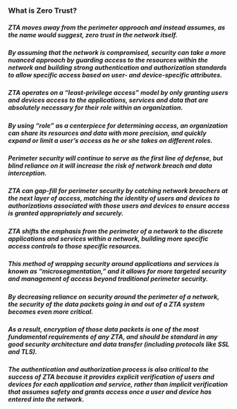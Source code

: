 ### What is Zero Trust?
##### ZTA moves away from the perimeter approach and instead assumes, as the name would suggest, zero trust in the network itself.
##### By assuming that the network is compromised, security can take a more nuanced approach by guarding access to the resources within the network and building strong authentication and authorization standards to allow specific access based on user- and device-specific attributes.
##### ZTA operates on a “least-privilege access” model by only granting users and devices access to the applications, services and data that are absolutely necessary for their role within an organization.
##### By using “role” as a centerpiece for determining access, an organization can share its resources and data with more precision, and quickly expand or limit a user’s access as he or she takes on different roles.


##### Perimeter security will continue to serve as the first line of defense, but blind reliance on it will increase the risk of network breach and data interception.
##### ZTA can gap-fill for perimeter security by catching network breachers at the next layer of access, matching the identity of users and devices to authorizations associated with those users and devices to ensure access is granted appropriately and securely.
##### ZTA shifts the emphasis from the perimeter of a network to the discrete applications and services within a network, building more specific access controls to those specific resources.
##### This method of wrapping security around applications and services is known as “microsegmentation,” and it allows for more targeted security and management of access beyond traditional perimeter security. 
##### By decreasing reliance on security around the perimeter of a network, the security of the data packets going in and out of a ZTA system becomes even more critical.
##### As a result, encryption of those data packets is one of the most fundamental requirements of any ZTA, and should be standard in any good security architecture and data transfer (including protocols like SSL and TLS).
##### The authentication and authorization process is also critical to the success of ZTA because it provides explicit verification of users and devices for each application and service, rather than implicit verification that assumes safety and grants access once a user and device has entered into the network. 
